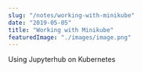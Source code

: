 ```yaml
---
slug: "/notes/working-with-minikube"
date: "2019-05-05"
title: "Working with Minikube"
featuredImage: "./images/image.png"
---
```


Using Jupyterhub on Kubernetes
